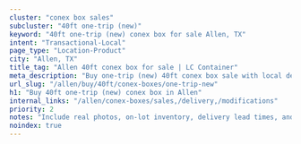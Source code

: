 ```yaml
---
cluster: "conex box sales"
subcluster: "40ft one-trip (new)"
keyword: "40ft one-trip (new) conex box for sale Allen, TX"
intent: "Transactional-Local"
page_type: "Location-Product"
city: "Allen, TX"
title_tag: "Allen 40ft conex box for sale | LC Container"
meta_description: "Buy one-trip (new) 40ft conex box sale with local delivery in Allen, TX. LC Container — local Since 2003. Request a fast quote today."
url_slug: "/allen/buy/40ft/conex-boxes/one-trip-new"
h1: "Buy 40ft one-trip (new) conex box in Allen"
internal_links: "/allen/conex-boxes/sales,/delivery,/modifications"
priority: 2
notes: "Include real photos, on-lot inventory, delivery lead times, and financing info."
noindex: true
---
```


<!-- TODO: Add unique city/inventory copy, images, and internal links here. -->
